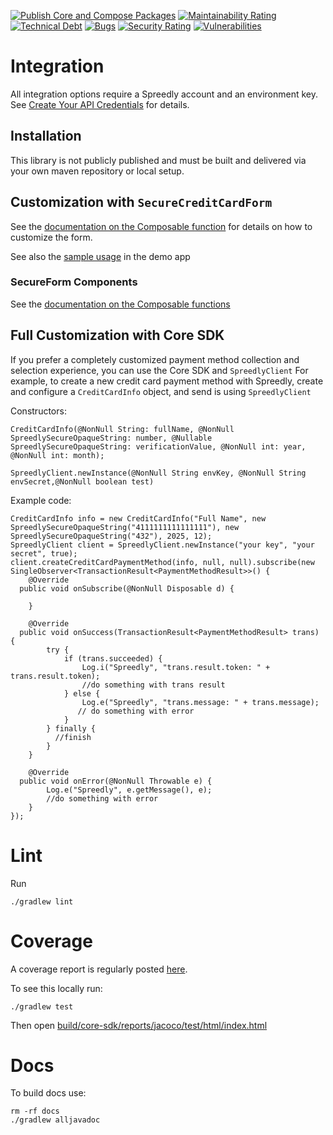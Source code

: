 [![Publish Core and Compose Packages](https://github.com/jump-sdk/mobile-sdk-android/actions/workflows/publish.yml/badge.svg)](https://github.com/jump-sdk/mobile-sdk-android/actions/workflows/publish.yml)
[![Maintainability Rating](https://sonarcloud.io/api/project_badges/measure?project=jump-sdk_mobile-sdk-android&metric=sqale_rating)](https://sonarcloud.io/summary/new_code?id=jump-sdk_mobile-sdk-android)
[![Technical Debt](https://sonarcloud.io/api/project_badges/measure?project=jump-sdk_mobile-sdk-android&metric=sqale_index)](https://sonarcloud.io/summary/new_code?id=jump-sdk_mobile-sdk-android)
[![Bugs](https://sonarcloud.io/api/project_badges/measure?project=jump-sdk_mobile-sdk-android&metric=bugs)](https://sonarcloud.io/summary/new_code?id=jump-sdk_mobile-sdk-android)
[![Security Rating](https://sonarcloud.io/api/project_badges/measure?project=jump-sdk_mobile-sdk-android&metric=security_rating)](https://sonarcloud.io/summary/new_code?id=jump-sdk_mobile-sdk-android)
[![Vulnerabilities](https://sonarcloud.io/api/project_badges/measure?project=jump-sdk_mobile-sdk-android&metric=vulnerabilities)](https://sonarcloud.io/summary/new_code?id=jump-sdk_mobile-sdk-android)


# Integration
All integration options require a Spreedly account and an environment key. See [Create Your API Credentials](https://docs.spreedly.com/basics/credentials/#environment-key) for details.

## Installation
This library is not publicly published and must be built and delivered via your own maven repository or local setup.

## Customization with `SecureCreditCardForm`
See the [documentation on the Composable function](https://github.com/jump-sdk/mobile-sdk-android/blob/master/securewidgets-compose/src/main/kotlin/com/spreedly/composewidgets/SecureCreditCardForm.kt#L37) for details on how to customize the form.

See also the [sample usage](https://github.com/jump-sdk/mobile-sdk-android/blob/master/sdk_sample/src/main/java/com/spreedly/sdk_sample/widget/ComposeWidgetsFragment.kt#L65) in the demo app

### SecureForm Components
See the [documentation on the Composable functions](https://github.com/jump-sdk/mobile-sdk-android/tree/master/securewidgets-compose/src/main/kotlin/com/spreedly/composewidgets)

## Full Customization with Core SDK
If you prefer a completely customized payment method collection and selection experience, you can use the Core SDK and `SpreedlyClient`
For example, to create a new credit card payment method with Spreedly, create and configure a `CreditCardInfo` object, and send is using `SpreedlyClient`

Constructors:

```
CreditCardInfo(@NonNull String: fullName, @NonNull SpreedlySecureOpaqueString: number, @Nullable SpreedlySecureOpaqueString: verificationValue, @NonNull int: year, @NonNull int: month);
```

```
SpreedlyClient.newInstance(@NonNull String envKey, @NonNull String envSecret,@NonNull boolean test)
```

Example code:

```jvm
CreditCardInfo info = new CreditCardInfo("Full Name", new SpreedlySecureOpaqueString("4111111111111111"), new SpreedlySecureOpaqueString("432"), 2025, 12);
SpreedlyClient client = SpreedlyClient.newInstance("your key", "your secret", true);
client.createCreditCardPaymentMethod(info, null, null).subscribe(new SingleObserver<TransactionResult<PaymentMethodResult>>() {
    @Override
  public void onSubscribe(@NonNull Disposable d) {

    }

    @Override
  public void onSuccess(TransactionResult<PaymentMethodResult> trans) {
        try {
            if (trans.succeeded) {
                Log.i("Spreedly", "trans.result.token: " + trans.result.token);
                //do something with trans result
            } else {
                Log.e("Spreedly", "trans.message: " + trans.message);
               // do something with error
            }
        } finally {
          //finish
        }
    }

    @Override
  public void onError(@NonNull Throwable e) {
        Log.e("Spreedly", e.getMessage(), e);
        //do something with error
    }
});
```

# Lint

Run

    ./gradlew lint


# Coverage

A coverage report is regularly posted [here](https://ergonlabs.github.io/spreedly-docs/coverage/java/core-sdk/index.html).

To see this locally run:

    ./gradlew test

Then open [build/core-sdk/reports/jacoco/test/html/index.html](build/core-sdk/reports/jacoco/test/html/index.html)

# Docs

To build docs use:

    rm -rf docs
    ./gradlew alljavadoc











